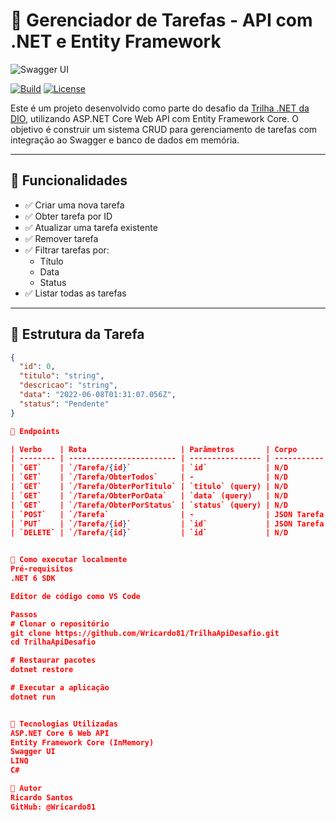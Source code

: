 # 📌 Gerenciador de Tarefas - API com .NET e Entity Framework

![Swagger UI](https://raw.githubusercontent.com/Wricardo81/TrilhaApiDesafio/main/.github/images/swagger-preview.png)

[![Build](https://img.shields.io/badge/build-passing-brightgreen.svg)](https://github.com/Wricardo81/TrilhaApiDesafio/actions)
[![License](https://img.shields.io/badge/license-MIT-blue.svg)](#)

Este é um projeto desenvolvido como parte do desafio da [Trilha .NET da DIO](https://www.dio.me), utilizando ASP.NET Core Web API com Entity Framework Core. O objetivo é construir 
um sistema CRUD para gerenciamento de tarefas com integração ao Swagger e banco de dados em memória.

---

## 🔧 Funcionalidades

- ✅ Criar uma nova tarefa
- ✅ Obter tarefa por ID
- ✅ Atualizar uma tarefa existente
- ✅ Remover tarefa
- ✅ Filtrar tarefas por:
  - Título
  - Data
  - Status
- ✅ Listar todas as tarefas

---

## 📁 Estrutura da Tarefa

```json
{
  "id": 0,
  "titulo": "string",
  "descricao": "string",
  "data": "2022-06-08T01:31:07.056Z",
  "status": "Pendente"
}

🔗 Endpoints

| Verbo    | Rota                     | Parâmetros       | Corpo       |
| -------- | ------------------------ | ---------------- | ----------- |
| `GET`    | `/Tarefa/{id}`           | `id`             | N/D         |
| `GET`    | `/Tarefa/ObterTodos`     | -                | N/D         |
| `GET`    | `/Tarefa/ObterPorTitulo` | `titulo` (query) | N/D         |
| `GET`    | `/Tarefa/ObterPorData`   | `data` (query)   | N/D         |
| `GET`    | `/Tarefa/ObterPorStatus` | `status` (query) | N/D         |
| `POST`   | `/Tarefa`                | -                | JSON Tarefa |
| `PUT`    | `/Tarefa/{id}`           | `id`             | JSON Tarefa |
| `DELETE` | `/Tarefa/{id}`           | `id`             | N/D         |


🚀 Como executar localmente
Pré-requisitos
.NET 6 SDK

Editor de código como VS Code

Passos
# Clonar o repositório
git clone https://github.com/Wricardo81/TrilhaApiDesafio.git
cd TrilhaApiDesafio

# Restaurar pacotes
dotnet restore

# Executar a aplicação
dotnet run


🧪 Tecnologias Utilizadas
ASP.NET Core 6 Web API
Entity Framework Core (InMemory)
Swagger UI
LINQ
C#

👤 Autor
Ricardo Santos
GitHub: @Wricardo81
